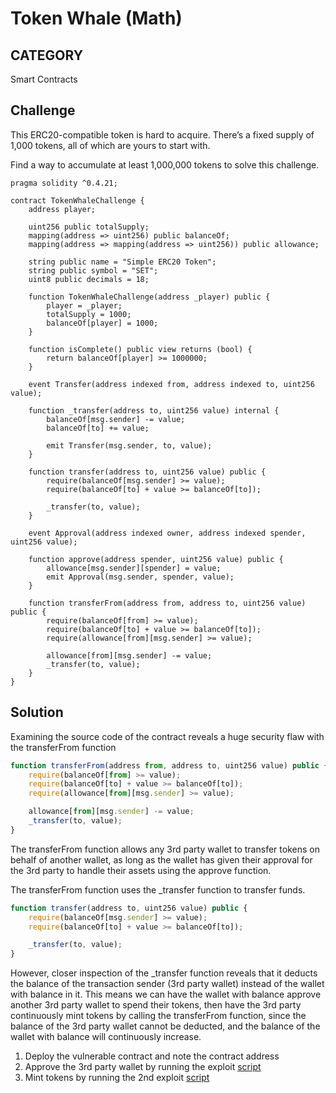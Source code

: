 # Token Whale (Math)

## CATEGORY

Smart Contracts

## Challenge

This ERC20-compatible token is hard to acquire. There’s a fixed supply of 1,000 tokens, all of which are yours to start with.

Find a way to accumulate at least 1,000,000 tokens to solve this challenge.

```
pragma solidity ^0.4.21;

contract TokenWhaleChallenge {
    address player;

    uint256 public totalSupply;
    mapping(address => uint256) public balanceOf;
    mapping(address => mapping(address => uint256)) public allowance;

    string public name = "Simple ERC20 Token";
    string public symbol = "SET";
    uint8 public decimals = 18;

    function TokenWhaleChallenge(address _player) public {
        player = _player;
        totalSupply = 1000;
        balanceOf[player] = 1000;
    }

    function isComplete() public view returns (bool) {
        return balanceOf[player] >= 1000000;
    }

    event Transfer(address indexed from, address indexed to, uint256 value);

    function _transfer(address to, uint256 value) internal {
        balanceOf[msg.sender] -= value;
        balanceOf[to] += value;

        emit Transfer(msg.sender, to, value);
    }

    function transfer(address to, uint256 value) public {
        require(balanceOf[msg.sender] >= value);
        require(balanceOf[to] + value >= balanceOf[to]);

        _transfer(to, value);
    }

    event Approval(address indexed owner, address indexed spender, uint256 value);

    function approve(address spender, uint256 value) public {
        allowance[msg.sender][spender] = value;
        emit Approval(msg.sender, spender, value);
    }

    function transferFrom(address from, address to, uint256 value) public {
        require(balanceOf[from] >= value);
        require(balanceOf[to] + value >= balanceOf[to]);
        require(allowance[from][msg.sender] >= value);

        allowance[from][msg.sender] -= value;
        _transfer(to, value);
    }
}
```

## Solution

Examining the source code of the contract reveals a huge security flaw with the transferFrom function

```javascript
function transferFrom(address from, address to, uint256 value) public {
    require(balanceOf[from] >= value);
    require(balanceOf[to] + value >= balanceOf[to]);
    require(allowance[from][msg.sender] >= value);

    allowance[from][msg.sender] -= value;
    _transfer(to, value);
}
```
The transferFrom function allows any 3rd party wallet to transfer tokens on behalf of another wallet, as long as the wallet has given their approval for the 3rd party to handle their assets using the approve function.

The transferFrom function uses the _transfer function to transfer funds.

```javascript
function transfer(address to, uint256 value) public {
    require(balanceOf[msg.sender] >= value);
    require(balanceOf[to] + value >= balanceOf[to]);

    _transfer(to, value);
}
```
However, closer inspection of the _transfer function reveals that it deducts the balance of the transaction sender (3rd party wallet) instead of the wallet with balance in it. This means we can have the wallet with balance approve another 3rd party wallet to spend their tokens, then have the 3rd party continuously mint tokens by calling the transferFrom function, since the balance of the 3rd party wallet cannot be deducted, and the balance of the wallet with balance will continuously increase.

1. Deploy the vulnerable contract and note the contract address
2. Approve the 3rd party wallet by running the exploit [script](./solution.js)
3. Mint tokens by running the 2nd exploit [script](./solution2.js)
